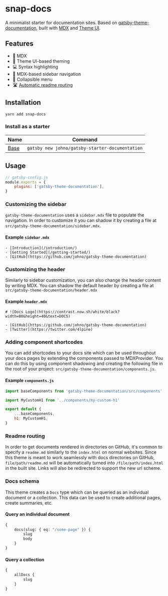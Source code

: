 # snap-docs

A minimalist starter for documentation sites. Based on
[gatsby-theme-documentation](https://github.com/johno/gatsby-theme-documentation),
built with [MDX](https://mdxjs.com) and [Theme UI](https://theme-ui.com).

## Features

- 📑 MDX
- 🎨 Theme UI-based theming
- 💻 Syntax highlighting
- 📰 MDX-based sidebar navigation
- 🍔 Collapsible menu
- 🛣 [Automatic readme routing](#readme-routing)

## Installation

```
yarn add snap-docs
```

### Install as a starter

| Name                                                          | Command                                         |
| ------------------------------------------------------------- | ----------------------------------------------- |
| [Base](https://github.com/johno/gatsby-starter-documentation) | `gatsby new johno/gatsby-starter-documentation` |

## Usage

```js
// gatsby-config.js
module.exports = {
	plugins: ['gatsby-theme-documentation'],
}
```

### Customizing the sidebar

`gatsby-theme-documentation` uses a `sidebar.mdx` file to populate the
navigation. In order to customize it you can shadow it by creating a file at
`src/gatsby-theme-documentation/sidebar.mdx`.

#### Example `sidebar.mdx`

```mdx
- [Introduction](/introduction/)
- [Getting Started](/getting-started/)
- [GitHub](https://github.com/johno/gatsby-theme-documentation)
```

### Customizing the header

Similarly to sidebar customization, you can also change the header content by
writing MDX. You can shadow the default header by creating a file at
`src/gatsby-theme-documentation/header.mdx`

#### Example `header.mdx`

```mdx
# ![Docs Logo](https://contrast.now.sh/white/black?width=80&height=40&text=DOCS)

- [GitHub](https://github.com/johno/gatsby-theme-documentation)
- [Twitter](https://twitter.com/4lpine)
```

### Adding component shortcodes

You can add shortcodes to your docs site which can be used throughout your docs
pages by extending the components passed to MDXProvider. You can do this by
using component shadowing and creating the following file in the root of your
project: `src/gatsby-theme-documentation/components.js`.

#### Example `components.js`

```js
import baseComponents from 'gatsby-theme-documentation/src/components'

import MyCustomH1 from '../components/my-custom-h1'

export default {
	...baseComponents,
	h1: MyCustomH1,
}
```

### Readme routing

In order to get documents rendered in directories on GitHub, it's common to
specify a `readme.md` similarly to the `index.html` on normal websites. Since
this theme is meant to work seamlessly with docs directories on GitHub,
`file/path/readme.md` will be automatically turned into `/file/path/index.html`
in the built site. Links will also be redirected to support the new url scheme.

### Docs schema

This theme creates a `Docs` type which can be queried as an individual document
or a collection. This data can be used to create additional pages, create
summaries, etc.

#### Query an individual document

```graphql
{
	docs(slug: { eq: "/some-page" }) {
		slug
		body
	}
}
```

#### Query a collection

```graphql
{
	allDocs {
		slug
	}
}
```
